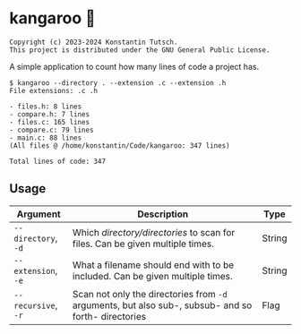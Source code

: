 # kangaroo 🦘

```
Copyright (c) 2023-2024 Konstantin Tutsch.
This project is distributed under the GNU General Public License.
```

A simple application to count how many lines of code a project has.

```
$ kangaroo --directory . --extension .c --extension .h
File extensions: .c .h

- files.h: 8 lines
- compare.h: 7 lines
- files.c: 165 lines
- compare.c: 79 lines
- main.c: 88 lines
(All files @ /home/konstantin/Code/kangaroo: 347 lines)

Total lines of code: 347
```

## Usage

| Argument                | Description                                                                                         | Type   |
| ----------------------- | --------------------------------------------------------------------------------------------------- | ------ |
| `--directory`, `-d`     | Which *directory/directories* to scan for files. Can be given multiple times.                       | String |
| `--extension`, `-e`     | What a filename should end with to be included. Can be given multiple times.                        | String |
| `--recursive`, `-r`     | Scan not only the directories from `-d` arguments, but also sub-, subsub- and so forth- directories | Flag   |
